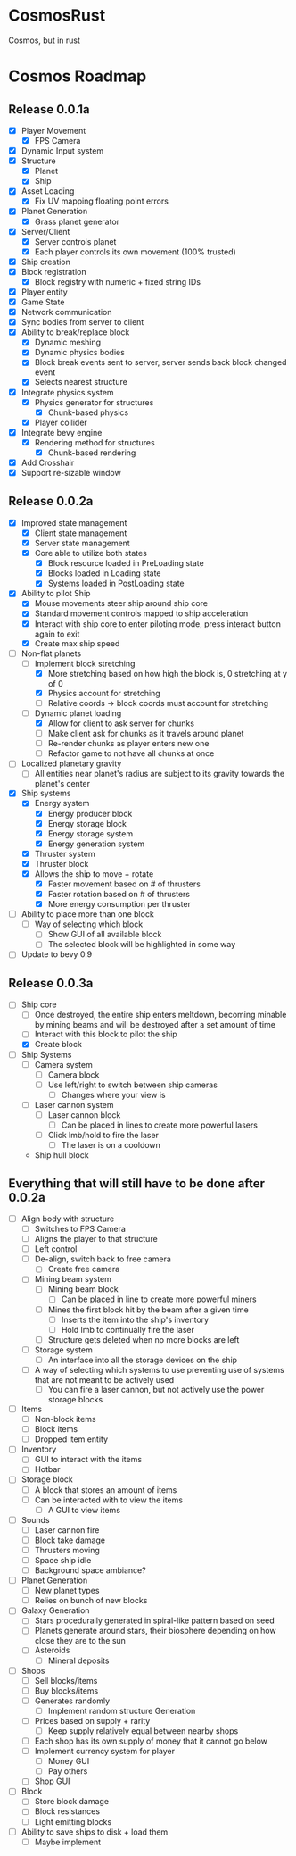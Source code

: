 # CosmosRust
Cosmos, but in rust

# Cosmos Roadmap

## Release 0.0.1a
- [x] Player Movement
  - [x] FPS Camera
- [x] Dynamic Input system
- [x] Structure
  - [x] Planet
  - [x] Ship
- [x] Asset Loading
  - [x] Fix UV mapping floating point errors
- [x] Planet Generation
  - [x] Grass planet generator
- [x] Server/Client
  - [x] Server controls planet
  - [x] Each player controls its own movement (100% trusted)
- [x] Ship creation
- [x] Block registration
  - [x] Block registry with numeric + fixed string IDs
- [x] Player entity
- [x] Game State
- [x] Network communication
- [x] Sync bodies from server to client
- [x] Ability to break/replace block
  - [x] Dynamic meshing
  - [x] Dynamic physics bodies
  - [x] Block break events sent to server, server sends back block changed event
  - [x] Selects nearest structure
- [x] Integrate physics system
  - [x] Physics generator for structures
    - [x] Chunk-based physics
  - [x] Player collider
- [x] Integrate bevy engine
  - [x] Rendering method for structures
    - [x] Chunk-based rendering
- [x] Add Crosshair
- [x] Support re-sizable window

## Release 0.0.2a
- [x] Improved state management
  - [x] Client state management
  - [x] Server state management
  - [x] Core able to utilize both states
    - [x] Block resource loaded in PreLoading state
    - [x] Blocks loaded in Loading state
    - [x] Systems loaded in PostLoading state
- [x] Ability to pilot Ship
  - [x] Mouse movements steer ship around ship core
  - [x] Standard movement controls mapped to ship acceleration
  - [x] Interact with ship core to enter piloting mode, press interact button again to exit
  - [x] Create max ship speed
- [ ] Non-flat planets
  - [ ] Implement block stretching
    - [x] More stretching based on how high the block is, 0 stretching at y of 0
    - [x] Physics account for stretching
    - [ ] Relative coords -> block coords must account for stretching
  - [ ] Dynamic planet loading
    - [x] Allow for client to ask server for chunks
    - [ ] Make client ask for chunks as it travels around planet
    - [ ] Re-render chunks as player enters new one
    - [ ] Refactor game to not have all chunks at once
- [ ] Localized planetary gravity
  - [ ] All entities near planet's radius are subject to its gravity towards the planet's center
- [x] Ship systems
  - [x] Energy system
    - [x] Energy producer block
    - [x] Energy storage block
    - [x] Energy storage system
    - [x] Energy generation system
  - [x] Thruster system
  - [x] Thruster block
  - [x] Allows the ship to move + rotate
    - [x] Faster movement based on # of thrusters
    - [x] Faster rotation based on # of thrusters
    - [x] More energy consumption per thruster
- [ ] Ability to place more than one block
  - [ ] Way of selecting which block
    - [ ] Show GUI of all available block
    - [ ] The selected block will be highlighted in some way
- [ ] Update to bevy 0.9

## Release 0.0.3a
- [ ] Ship core
  - [ ] Once destroyed, the entire ship enters meltdown, becoming minable by mining beams and will be destroyed after a set amount of time
  - [ ] Interact with this block to pilot the ship
  - [x] Create block
- [ ] Ship Systems
  - [ ] Camera system
    - [ ] Camera block
    - [ ] Use left/right to switch between ship cameras
      - [ ] Changes where your view is
  - [ ] Laser cannon system
    - [ ] Laser cannon block
      - [ ] Can be placed in lines to create more powerful lasers
    - [ ] Click lmb/hold to fire the laser
      - [ ] The laser is on a cooldown
  - Ship hull block
## Everything that will still have to be done after 0.0.2a
- [ ] Align body with structure
  - [ ] Switches to FPS Camera
  - [ ] Aligns the player to that structure
  - [ ] Left control
  - [ ] De-align, switch back to free camera
    - [ ] Create free camera
  - [ ] Mining beam system
    - [ ] Mining beam block
      - [ ] Can be placed in line to create more powerful miners
    - [ ] Mines the first block hit by the beam after a given time
      - [ ] Inserts the item into the ship's inventory
      - [ ] Hold lmb to continually fire the laser
    - [ ] Structure gets deleted when no more blocks are left
  - [ ] Storage system
    - [ ] An interface into all the storage devices on the ship
  - [ ] A way of selecting which systems to use preventing use of systems that are not meant to be actively used
    - [ ] You can fire a laser cannon, but not actively use the power storage blocks
- [ ] Items
  - [ ] Non-block items
  - [ ] Block items
  - [ ] Dropped item entity
- [ ] Inventory
  - [ ] GUI to interact with the items
  - [ ] Hotbar
- [ ] Storage block
  - [ ] A block that stores an amount of items
  - [ ] Can be interacted with to view the items
    - [ ] A GUI to view items
- [ ] Sounds
  - [ ] Laser cannon fire
  - [ ] Block take damage
  - [ ] Thrusters moving
  - [ ] Space ship idle
  - [ ] Background space ambiance?
- [ ] Planet Generation
  - [ ] New planet types
  - [ ] Relies on bunch of new blocks
- [ ] Galaxy Generation
  - [ ] Stars procedurally generated in spiral-like pattern based on seed 
  - [ ] Planets generate around stars, their biosphere depending on how close they are to the sun
  - [ ] Asteroids
    - [ ] Mineral deposits
- [ ] Shops
  - [ ] Sell blocks/items
  - [ ] Buy blocks/items
  - [ ] Generates randomly
    - [ ] Implement random structure Generation
  - [ ] Prices based on supply + rarity
    - [ ] Keep supply relatively equal between nearby shops
  - [ ] Each shop has its own supply of money that it cannot go below
  - [ ] Implement currency system for player
    - [ ] Money GUI
    - [ ] Pay others
  - [ ] Shop GUI
- [ ] Block
  - [ ] Store block damage
  - [ ] Block resistances
  - [ ] Light emitting blocks
- [ ] Ability to save ships to disk + load them
  - [ ] Maybe implement 